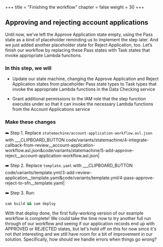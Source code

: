 +++
title = "Finishing the workflow"
chapter = false
weight = 30
+++

## Approving and rejecting account applications

Until now, we’ve left the Approve Application state empty, using the Pass state as a kind of placeholder reminding us to implement the step later. And we just added another placeholder state for Reject Application, too.  Let’s finish our workflow by replacing these Pass states with Task states that invoke appropriate Lambda functions.


### In this step, we will

* Update our state machine, changing the Approve Application and Reject Application states from placeholder Pass state types to Task types that invoke the appropriate Lambda functions in the Data Checking service

* Grant additional permissions to the IAM role that the step function executes under so that it can invoke the necessary Lambda functions from the Account Applications service


### Make these changes

➡️ Step 1. Replace `statemachine/account-application-workflow.asl.json` with ___CLIPBOARD_BUTTON code/variants/statemachine/4-integrate-callback-from-review__account-application-workflow.asl.json&code/variants/statemachine/5-add-approve-reject__account-application-workflow.asl.json|

➡️ Step 2. Replace `template.yaml` with ___CLIPBOARD_BUTTON code/variants/template.yml/3-add-review-application__template.yaml&code/variants/template.yml/4-pass-approve-reject-to-sfn__template.yaml|

➡️ Step 3. Run:

```bash
sam build && sam deploy
```



With that deploy done, the first fully-working version of our example workflow is complete!  We could take the time now to try another full run through of our workflow and seeing if our application records end up with APPROVED or REJECTED states, but let's hold off on this for now since it's not *that* interesting and we still have room for a bit of improvement in our solution. Specifically, how should we handle errors when things go wrong?
